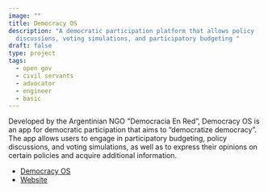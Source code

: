 ```yaml
---
image: ""
title: Democracy OS
description: "A democratic participation platform that allows policy
  discussions, voting simulations, and participatory budgeting "
draft: false
type: project
tags:
  - open gov
  - civil servants
  - advocator
  - engineer
  - basic
---
```

Developed by the Argentinian NGO "Democracia En Red”, Democracy OS is an app for democratic participation that aims to “democratize democracy”. The app allows users to engage in participatory budgeting, policy discussions, and voting simulations, as well as to express their opinions on certain policies and acquire additional information.

- [Democracy OS](https://democraciaos.org/es/)
- [Website](https://democraciaos.org/es/)
